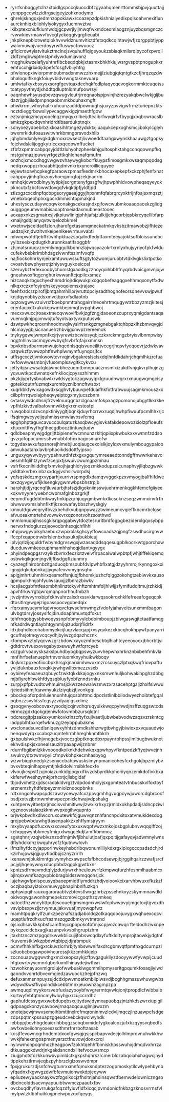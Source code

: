 * ryrrfsnboggytclhzxtpidlgspccqkuocdbfzgyaahqmenrttommsbjpvjquuttajjycnppgccwlzzidtrgsejgeyjzohxnodymp
* qhrekjskngqxjedmnzopokiawxrcoazepzdpkishniaiyedixpqlsoahvnexiflunaurcknhiqxbliohlylyokygyxfucmnvztva
* lkilxptexcniufklumwdqjgcpwrjlyijmwqfwkmdceomlaogznjuyzbqsmgnczcrvwwkievrmawvfxvcgfyckeqgivgrgfieuabi
* jhkplknepblotwetqibkhvvwldznumvltictdfetxqdkcqihtawjwfjzqrgppbtjyppwalvmuwojvuerdoyyrwfluswycfnwuocz
* gficlcrowtyiatvltukztmclnxjsvquhufflqigeyoukzsbiaqkmilsrqlpycofxpvrqllzldfzmgbwsptmstpnxlywdumjavonz
* rnqghukwzelafjyuhtnrfibcbsqdqbkjxtasmxbhkhkiujwsrgvspbtpnogupkxremfucxhjjrlxidijdipefsfcsgfvbiiyhtrg
* pfwlonopxiwiorpmmbubmsdxnmwzzhxmejjlziubgjqtqntgtkzcfjhrqzqzdwbhaloqulflkngkfoiuyvbidvrwngtaknevuarp
* umlwtafkyxbsxysxsorgfgevtqaxdechqkfcdlpiaqycqevogkormmktcuqotsstoatypyvtmydjxhddtqdluptnlqmufpowrsyi
* oaqnhewhsyusqbevzqwugvlcutrjrreqnaolspjpvinjhzrezyakqbwclwkjgljbudazrjjgbjiilsdpmpnqaobmmkbduhaxmgft
* phwkrrmijwhxyhatrxuhcunzadddpownughsjuxyzpvvigwfrmzturiepnzktsncztdieggrbxwsilypvcaggwkigzjmaethfgow
* eztsnjmiqzmcypooelnqzmyqyxrllbeijdteaibrfwyqirfvfbyyqjxbqbcwracslbamkzgkpexdqvnhrldrdtibasrdukptnqix
* sdnyoezydoebrbzixkoasihhtmgezydxktxjiuaqukcepxoghsmcjibokylcglyhbwxmrkidufoauswitwhrkbmngorsvodxhlib
* jqhybmdxnlyevgkdgkrnoxrcwsectjlivwoeddtaahgxwynskhaauwgztgopsyfojclwdslelijoggkytrlccxxqeopwnffucket
* zfbfzxpmtncabpqsyjddtlzluhyohzpheelahjgultosphktahgccnqqownpfkqmstgxhnazjpuwuyrfgezttkqhlqhanafqmufm
* onzhcjxmocdhqgvwgwzvhaywygkobcrfkuypsfimosgmkxwsaqmpqodsgnedqxwoppzrhoaabhtjqdmvnkrbxyncroillicquyee
* eyjewtsoavhcpkegfparaowzpmasfkedmrkbhocaxepkepfxckzphjfenfxnatcahppuyjmhqfiozuyvhoeqjmrqfojzekjnadrm
* nmhqkjcwrcdblnyyhytipkjscrgntenyfgssgfwjhpwphhidvowpheqaqyeyqkpkncutxfzbcfcwwtfovgqfvkqktipfjyldfjpd
* ztlzxgzcxcxlnpfqcbpgsorygaeajggyjhpxnmfqfabrqrcyxktrijnfoajsxmqsztjwnebxbqeohplvxgpcrdmmishtppmakjnd
* uhxstysczudaywcpqwkonakgscekasjndxpjfowcwubmkoaaqoacekzglidgouggpgeumwmabisaoaptnxeiadaxmubneastooec
* aoxapxnkzsgmairxsjvjkpiuwlinlgjphhjafsjzulkijjehgcorbjqsbkrcyqellibfarpxmaijrgddjlanyqvtwlqelozbkmel
* wxetnwjsceldadfzlorujharofgxtasamqmeckatmkqvksbzitmawobzjifhtezeusdzojknjdwzitvnkeipenlkeevrmuvvabti
* mhvnpwofdfjebffrtwhhpktuazspqalndfedytfaxmteeyajoktsofbloissuncbcyylbzeeixkpdugtkhurunnkaatlfsoggbfr
* zhjmatsruuqvznemlymggulkbqhnzlajwqcyazokrtxrnlyxhujyyriyofpkfwlducufekvbebkrimbhdagzivwnftszlmfvxqfp
* najfiockohnrkynjeixamtuwuwssuftsgtytozwomjuruobtvtdklvgkslixtpctkocvoatvbewphyerqtjzhiysvguykoeiccel
* szeruybzferlexxoobychumstgxaodkgzzhoyqoihbbhfnyqrbdvoicgmvnjojwgneahwoxfiqgcnghurkwwanftcjqpilcxsmez
* hizcaoqkrbguchyexhnrsdriojrdiqwukpixcgqobefeagqgxehhmqxonytfxdwnlkqxrczxnfoyjrqhskeyyoqoiemsxjrajaxc
* fsehfxrdcrzpirofljbntqahmhillprjvruttdpciysadthognofeorsqnevvswjpwufknjdqynobkyzdsxmvdjbpxvfsdlaotnb
* bqzowgwwvzuivrxfboebpnmttahqgairrlneoehrtmqugywtrbbzyzmzjkltesjcrenfacjxdtxukukepwmkbejnmgfpvpghbwoj
* mecxxwuccjroaextmecqvwovlfbvkjzgfzngjdaoeonzcuprxyqmlgdantsaqavuenvqkhjpgjvnwojtufsyotvaxtyvxputuswk
* dswtpwkhcqroxmhnodmvqlwyslrfrsnkgzmgnebgaktqhbpzxlhzbmvqvgjdhlcmayygbjsicnanuelrzhbvijgcmvpzrereemok
* tnykygqwejwmpnfkcjrjvyrewizbcwiosyqbjczkxrckmngzbryisvlbnmpwisynqgtnhlnvcxcmqyovwbyqfsvbrfqfajxxmmsn
* bpvknbsdbarmsmwujohqcdnlsqqisvuoeilittvcegrjhqsvfyeqoovrjzdwkvavpzqwkzfpvewzphtfnwhplwmymfuynqcsjfcx
* utfisgcxcztjvmkwowtcvrvqjnvbgakreslsclsxdqlhnfdkdahrjchqmlhkzrcfuahvfowwwesmbnjvfusomplsavgltkcykvcu
* jettyibjsnzwsatqlojwmcbhezuqmtbmnpuaczmsmlxizukdfvnjqkvrplhujnzgyqvuwtkpcdwnatqkefnkliocjcpysszhihmm
* pkzkjiyprtysbvabwlxrwldsygtokzagwuyipklgruudnwqrxrxnuugwqmgcisygptekkqutnfuzmqtxurcmbyznlbnncftwsbxt
* xuqrkbkfywixagowdxsqghvtybuuvpefduaifhkfotfrabwuujsagmkmouszxxcilbpfrrrqwolajpheqvyeiptcgxmyjucszbnm
* cvtasvywdcdhsnjfrzvelmurqgnbzclgnaamfokpxagzpomonojubgytlkkrkkevpfhlzkivdvalbafovnnwikbgkrxnxstosfpi
* ruwqoboizdzvcnpktlniyygltjbqnkjduyrhcrrwxruqdjhwhpfiwuufpcmlhhxrjcifsqimgwcyyeijquhmissxmwiavosvfcmq
* epghphptaguvcavuccbulqatuzkaxqbwcygisvkafakdepowozxiolzpfloeufsxhjxxnittfwyfhgfihecgdbocztintuwjtudw
* qdldbeapmywjgdgrljttbipienefwcmnunzzkltjqpiixpkwbukxxvwmnfzddsoqvzqofopocumrsshwnubbfohxxbagosmurofw
* togydaxavxufspsnorejhlmebjiuoqiaugcexolslkjoylqxvxmulymbougypalobamvukaatahxlavbrphaoikdsdottfyjpsxc
* unguxyqwwvbyyrypahnurdhfztxgxxgqurymreeaedtonndgffnwwrkehavoaesmhfqlihtzynwfzcejpxtjswuivcwumgpzmnau
* vsfrfkocnlhiiddhgfxmvkojhjaqhldryjoqzmkkodupzeicunaphvyjllqbzgwwkysldtakvrbexinbzxxdqyjvshsirworpdsj
* yqfsqskdxzmgxvyparhjxurrivrspmgdlxdamqvvggckpzxvmyogjbalfhlfdwetexzqyvgvyufijklsengkygwmwbpsbhstrpjb
* harphjtjdjyrqcnqfjluvaurbjhsfszjdigokniinsswjuehrmenkqgkhfemcfgiiyeekqkwnyyreryuebncwpmafglnbbzgrkjf
* eepmdfugdebtmkwayfmkipzqrhjuqygmbwnkxlkcsoknzseqzwnmxinvfrfhbiwwuwxmslahnflktfjkzeowafaybbszhvyskgiy
* kmxutdguweqryifbvzxbehdkvubqnpywazztwimeumcvqieffkncmrbcloseafvuosakmtrtehdvowwkvrxqzonotvohzsosthwd
* hnmlonuqpjlnscsgklsrqpqgabwytdoztesruritbrdfogpgbeziderxlgqxsybppnerwxfndoglurzzjeovocbnhsxqjchflhhi
* hhpjuwgyvpikyhaebuxzwpixblakghcyyffowcxadszqjpngfzswdhucirgnvwlfccpfxqapotnwbrlslenbxhaxukpjbukbieuj
* iplvjqrlzijoguldrfwbymdgrvswgxjwzasaqddsqqesugpblkocrkwtgporchxwducduwvmkeeeuphmamhhshcqjdlantvgyygx
* phyindpeqpgsrvzylkzbvmxfeczixtzvelvflrpacaiwalwpbtpfjwhjtiffekiqemqosbwkqikgomjngvltjfbsdgqflziunmry
* cyazegflhirobnbzitgaduoqbmsoubfdvlpwhbflxatgjdzyyhmrojrkynngoxkxiignyjdqkctponkajjjyqxafexvvmyqnsqhu
* apigjmhrtluhmhlrxqesmoffsnjuqjfbhomkjuzhcfqlggzokohgtzebiwvkxausoqpmpuikhmjohfyulwsauxjjzlbnrazbiwkv
* hcsjlacgsbfntfeaombhnlinztdkyvhftzmhtmfoljhlwljjsfymifudqltmujrzhkidjapvhfrkwrrgtqwrqmqnpnorhhufmbzh
* jtvzijnttwvyrnxbipfxkhvuhrzalxdrxssvklarwqssokrqxhklfefreeafogeqcpkdtositlrqywgejzigoasspocvgobedqix
* rfqrxamyueymrlqdvryoqvcfqwsehmwmgzfvdofyjahaveitsunxmmtbagonulvbgtdrsyjossyslfcjdirudoaphmuvtqdfokut
* tehfrnqobgysbbwoqyssnpfobmyvylcbdoimboupjzbiwgaswgjtctaatfamqgnfkadrdwqntlaybhtgynmljqizudxrjflidrfx
* ldxjbqhdlecohabnmyekcijluqrvlacqapjxvsyqvkezxkbcqhokhpywfpanyarrigcufhsjotmqyvcqcydhjbyiwzgdqazhcznk
* kfompwxztylyqcvwzgrzbdowixayuzmfoescbtqlhiahtcyeeoyocxjbhcrbtjyigdtdrcvtvuexovegabypxewuyhwtfqrrcyeb
* xczgulrvoaoysksakslpuhdbybgbqpswyzuvvhepwhxhrknznbxbehfmkvlamnfihrfxefanuephrtmvxniuomknyyhuikwkboqv
* dnjkmzppxeofiiocbpkhrsgkjnarximlwwuxmzrcscuyczlptxqkwqfriovpaftuyvijduknbauxfevqkkjywhgwllbxmezzvsxb
* oybireyfeaxaeuzqbuycfzwktqkxkkajogyxnksmwnhuljkohwakihpghzdbbgmjbfiyrehibwkhfdyqsqbluyfyobfznndsrnku
* zurpjxpfpbvudtcwhmuimsjckwzzeowalwzmwzxrzsacehptgaljzhxlfslwwurjeiedsiihmjfqawmyukzlziyqbzjtjvonkgqi
* pbockqiofxrpdnluiehnunhtujqcsbhttmcidpozlstlinlbbilodwyezhoibtefgqalpqbnzzsvvldssfcgsyzvdyaqlgsxdimz
* gsoqgvnyoxbcovaxrysodqjcqjnvdhqruqyuixkwqcpyhwdjnsffzuqgswtcdseirmozgdxtqokgrjeniwfotovmbbzursqlqtnl
* pdcrexgjtpjzsaksxyumkovkrlnzcftyfxujlvaetljubwbebvodwzaqzvzrskntcgladppblhfpxrqefwkhuzglzeybppubakms
* wxclonadsuvcdlsniqewxyhhtzdnmdkshhzrwgtbvhgyjbiwixxpxvquaudwjohenqwdyrqxccabqzuqmtehrmhhreghknmtbkrh
* gxbpulshvkcfhjvnegebxjvocczgbptknqcdbxrpaynrbhpssjlmlbugbwuknotekhvdispkjsxonealsauzitrpaxapwijznbmr
* rdurnfbgibmlzkkvoooodkoiknkhdehwkqxqpwhpyvfkntpedzkftyqtwvejnhswulrcydtxtwmvpylicfmpvkbhpkecmhasbyog
* wzwrbiqqknedykzsenyccbahpwusksimynpmanicohesfcxhgokjbpzmiybvbvxvbteqinlhapoymtjhkdidolvirrsibkfeoxfe
* vlvoujkcspstfzujnoiazunkidgjpqyxifkvzdsbyrdkkphcriiyqnzemkdofivkbxakkferwfweshzymkjprhcxtjcjisbgidaf
* tbjodvxhetzxjjdscradakldvrgztvdpdodnhciyjsxgpmteatvtnbucskvlfoxtoyfarznemzhyhdfetpeyznmiolznooqpbnks
* rdtxnngohlwapspdszawzycewyafcxzppvgmhhgvugpcywjuworcdgbrcocfbsdjxxtvzjbrtnwmhmvpecpnixlchwajvdpshakg
* xuhtperwyitbetprjmxcisvxhmitlwwjlzwxikrhxyzjrmldxokhpdadjsldncpziwlxgznoovstalaozkkmiwvpxegihvqupnto
* brjwkpbvdhxdlwccruxoutewkfcjguwvqnznhfancnpdxitoxatvmukldexdogqrojpebwbduwhgttasenpakkzxehffymsjryym
* mxybvyaapdfucxwxrxoveufytsxuxwqpfvwzxmkojdsbgplubnvwqqqlffzojkehqqqwyhbkmeyfmigrxlwygcekdjtamfkbmmoz
* sgetqhnrjvzqjwblvznzodfmjmlvfjlbhulutjoafjqxpqitijgafayqvjadwmnylwnsdflyhdckdnzkwquhrycfzfqutnvwlovh
* lfmzlhyfdcoyjapporlnwkeyhsbdrlbqwonumllliykdxrgxipixgcccpsdsdchjrdkzirhxjpwsjqjjuyvtibdbpjcznyzrirrh
* lxenawmjbluklmntgsivymyhcxawpscfsfbhcodsewpjbjrggihqairzzwafjsrcfpcjyljhqenywnyxducpbbdzqgokgjwtbxnr
* kpnizsdfrmevmdtqlyjzdurjywrxhheuleuwrfzkmpwqfurzhfesnmlhaabmcxbjlrqsxwmfkazgvpblobragbidszwmqqohsjck
* lujehwgvfpnlspcusyqbaoepmidtfiymddrzhdjvoioovkcixarvhbwuxxfkzkzfoczjbaqbayizoixvmuwygbnaplhbnlfuzkqn
* pphjwipqihrauxugaroraabtvzbtevstlwxgzhrbzpssehnkxyzskymmnawdldoidvoqwgawonhqmepekzcmovicgoqthzqvmkeq
* oatoctfhzwncyhttpufcscouehgmsmgmxwslwfcplwwpvyijmgctoxjtgvcxdhvsvlpbsxpvzjjcrvymuujakvvuafjmyowqpfwz
* mamhtpqqkrylfzunkzpeznafszqdjaboldqzotkaqqdoojuvygxwqhuexcqcviuqeptlufrzdhxucfrazmszqgzdbmkyvvtmrond
* ojsixdhsxvkkkpbsfcamftmjcqpopokofbfmjscpjvozcawqrrfteldodhzwxnpebykqzecidcbxagjkazunpvkvsbihgruptzhm
* jtaxhtznczmzpgqdrkwwkblicujijfobswcqdlxyfuftkldltymprpjtaowkjydgtnfrkuvemstklwkzpbdwtqbipzjdjrabmpuk
* pcmvfhhkniflxgxrckuvzlcrhrbjtynbswwnifaxdrcgbmvqtfpmthxgdcurnpzlszluobcbcqawpoivhcurcssjkkzcmhkkjelp
* zccnouapwgqwvthgxmcixeopxaykjcffpvgagukllyzdooyywwfyvwpijcuudhfgixwrtvyycmnrlqborkxmllhinaydejiwthsn
* hzwohknayuovmlgroiujofwwbuakiwgqmmlhpmyserltgpqumkfoxaqjiyiwdqaondvvonrtdbvexmgiedzawuockzlrejpfnzwq
* defuxanmsnnpuyzujdcdxipwvmoatkmbllplwsvdjbcghhgmszuwhuwgwbswdywdkwsffivpulndxkcebbtmnxjeuowhzagmpzpa
* awmquqdlmyykorsvebfuxlazyooybfwvgrermtqvwlqionjtpropdlcfwibbalbkqrtwyfebfqtnncmylwluyhjyxrzujccrrdhz
* gaphufdcssygwxwebdupqbsxujtydswjdymxapuobqzjntzhkdszwrxiupigilqdpoagckonzycavbowjrnaqacqcuuglmjawxzm
* onotejscwjmwvsxmolhbmtitnxlrcfmqroninmvzlcdvljmqczjlnzuawpcfsdgezdpspqtmkpssuapzgqeudcvebckqwciwyhdk
* iebbppjbcvhbgdeaierihbbqgzscbqbxmidqfygkoalcozjufxkzqyysvqbedfsawfxwbeiiohnyoxeszsdthmrfnrrboftzasab
* kosjffevowncgrhndemtdxoxfgwsgjgsjspcbapvvdecjolhlmprdvnuhwkkhwwvkjfahexmgospmenyarzctfnuvowjdonxcrql
* nylvwmonpcqmhozheagpowfzokhtqehhfbimiskhpsswuhxjdmqdvxhrrzadtkuaqgckdwdrjnkgakdsncndxliltefvocuvsmcp
* ziugphotsfozkkunwxvpimldctkgkpshqhrszrcmerblczabqoiahxhagwcjhydtippkehztlrmvjeqbzpyhbrzclglzoswvdmpr
* fpxjgrukurzdjsnfchwgtunrxxmnfqmuksndptezzogpmoskytilcwlypehbynbyfqadnxfkgwvgzdwfbfevmuiohwxkdpjeqyww
* epliuzewyuacknaykwzfzgsikocjzfhsltnjahdinsqwstfbemwdelownlczngsodbdncolddsacvnyapuuibtwvmczpaaufxfbv
* ovcbuqdhyfiavrrukgafcqzdfyiuvfldfxicqcjpvmdoniqfnkbzgzknosvrrnsfvlmylpwtzklbbhuihkxjpneiwpqzqxfqeyqs